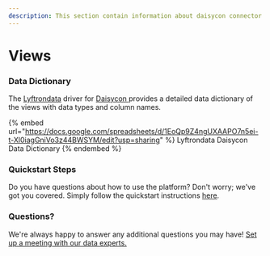 ```yaml
---
description: This section contain information about daisycon connector views information
---
```


# Views

### Data Dictionary

The [Lyftrondata](https://www.lyftrondata.com/) driver for [Daisycon](https://www.lyftrondata.com/integration/Daisycon/)[ ](https://www.lyftrondata.com/integration/daisycon/)provides a detailed data dictionary of the views with data types and column names.

{% embed url="https://docs.google.com/spreadsheets/d/1EoQp9Z4ngUXAAPO7n5ei-t-Xl0iagGniVo3z44BWSYM/edit?usp=sharing" %}
Lyftrondata Daisycon Data Dictionary
{% endembed %}

### Quickstart Steps

Do you have questions about how to use the platform? Don't worry; we've got you covered. Simply follow the quickstart instructions [here](../../../../quickstart-steps.md).

### Questions? <a href="#questions" id="questions"></a>

We're always happy to answer any additional questions you may have! [Set up a meeting with our data experts.](https://www.lyftrondata.com/book-a-meeting/)


